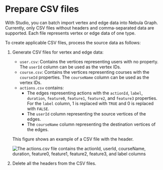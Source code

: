 # Prepare CSV files

With Studio, you can batch import vertex and edge data into Nebula Graph. Currently, only CSV files without headers and comma-separated data are supported. Each file represents vertex or edge data of one type.

To create applicable CSV files, process the source data as follows:

1. Generate CSV files for vertex and edge data:

   - `user.csv`: Contains the vertices representing users with no property. The `userId` column can be used as the vertex IDs.
   - `course.csv`: Contains the vertices representing courses with the `courseId` properties. The `courseName` column can be used as the vertex IDs.
   - `actions.csv` contains:
     - The edges representing actions with the `actionId`, `label`, `duration`, `feature0`, `feature1`, `feature2`, and `feature3` properties. For the `label` column, 1 is replaced with `TRUE` and 0 is replaced with `FALSE`.
     - The `userId` column representing the source vertices of the edges.
     - The `courseName` column representing the destination vertices of the edges.

    This figure shows an example of a CSV file with the header.

    ![The actions.csv file contains the actionId, userId, courseName, duration, feature0, feature1, feature2, feature3, and label columns](https://docs-cdn.nebula-graph.com.cn/nebula-studio-docs/st-ug-035.png "actions.csv file with a header")

2. Delete all the headers from the CSV files.
